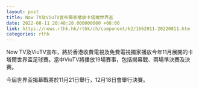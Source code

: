 ```yaml
---
layout: post
title: Now TV及ViuTV宣布獨家播放卡塔爾世界盃
date: 2022-08-11 20:48:28.000000000 +08:00
link: https://news.rthk.hk/rthk/ch/component/k2/1662011-20220811.htm
categories: rthk
---
```


Now TV及ViuTV宣布，將於香港收費電視及免費電視獨家播放今年11月展開的卡塔爾世界盃足球賽。當中ViuTV將播放19場賽事，包括揭幕戰、兩場準決賽及決賽。

今屆世界盃揭幕戰將於11月21日舉行，12月18日會舉行決賽。
